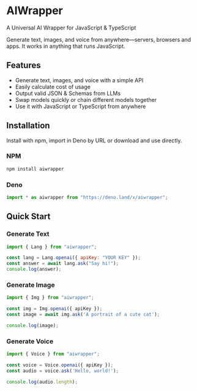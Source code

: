 # AIWrapper
A Universal AI Wrapper for JavaScript & TypeScript

Generate text, images, and voice from anywhere—servers, browsers and apps. It works in anything that runs JavaScript.

## Features
- Generate text, images, and voice with a simple API
- Easily calculate cost of usage
- Output valid JSON & Schemas from LLMs
- Swap models quickly or chain different models together
- Use it with JavaScript or TypeScript from anywhere

## Installation
Install with npm, import in Deno by URL or download and use directly.

### NPM
```bash
npm install aiwrapper
```

### Deno
```typescript
import * as aiwrapper from "https://deno.land/x/aiwrapper";
```

## Quick Start

### Generate Text
```javascript
import { Lang } from "aiwrapper";

const lang = Lang.openai({ apiKey: "YOUR KEY" });
const answer = await lang.ask("Say hi!");
console.log(answer);
```

### Generate Image
```javascript
import { Img } from "aiwrapper";

const img = Img.openai({ apiKey });
const image = await img.ask('A portrait of a cute cat');

console.log(image);
```

### Generate Voice
```javascript
import { Voice } from "aiwrapper";

const voice = Voice.openai({ apiKey });
const audio = voice.ask('Hello, world!');

console.log(audio.length);
```
